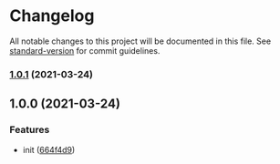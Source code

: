 # Changelog

All notable changes to this project will be documented in this file. See [standard-version](https://github.com/conventional-changelog/standard-version) for commit guidelines.

### [1.0.1](https://github.com/rockhentai/egg-elk/compare/v1.0.0...v1.0.1) (2021-03-24)

## 1.0.0 (2021-03-24)


### Features

* init ([664f4d9](https://github.com/rockhentai/egg-elk/commit/664f4d9cefbe429dde10519e75b1f95e89a97981))
